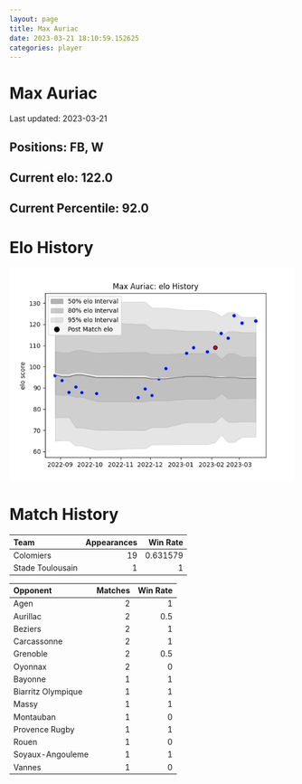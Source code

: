 ```yaml
---  
layout: page  
title: Max Auriac  
date: 2023-03-21 18:10:59.152625  
categories: player  
---
```

# Max Auriac


Last updated: 2023-03-21
## Positions: FB, W

## Current elo: 122.0

## Current Percentile: 92.0

# Elo History


![elo history](history_MaxAuriac.png)
# Match History


| Team             |   Appearances |   Win Rate |
|:-----------------|--------------:|-----------:|
| Colomiers        |            19 |   0.631579 |
| Stade Toulousain |             1 |   1        |

| Opponent           |   Matches |   Win Rate |
|:-------------------|----------:|-----------:|
| Agen               |         2 |        1   |
| Aurillac           |         2 |        0.5 |
| Beziers            |         2 |        1   |
| Carcassonne        |         2 |        1   |
| Grenoble           |         2 |        0.5 |
| Oyonnax            |         2 |        0   |
| Bayonne            |         1 |        1   |
| Biarritz Olympique |         1 |        1   |
| Massy              |         1 |        1   |
| Montauban          |         1 |        0   |
| Provence Rugby     |         1 |        1   |
| Rouen              |         1 |        0   |
| Soyaux-Angouleme   |         1 |        1   |
| Vannes             |         1 |        0   |